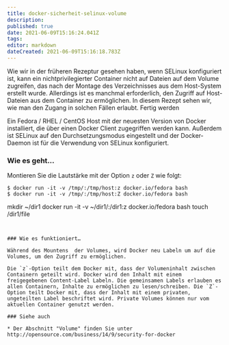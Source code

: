 ```yaml
---
title: docker-sicherheit-selinux-volume
description: 
published: true
date: 2021-06-09T15:16:24.041Z
tags: 
editor: markdown
dateCreated: 2021-06-09T15:16:18.783Z
---
```


Wie wir in der früheren Rezeptur gesehen haben, wenn SELinux konfiguriert ist, kann ein nichtprivilegierter Container nicht auf Dateien auf dem Volume zugreifen, das nach der Montage des Verzeichnisses aus dem Host-System erstellt wurde. Allerdings ist es manchmal erforderlich, den Zugriff auf Host-Dateien aus dem Container zu ermöglichen. In diesem Rezept sehen wir, wie man den Zugang in solchen Fällen erlaubt.
Fertig werden

Ein Fedora / RHEL / CentOS Host mit der neuesten Version von Docker installiert, die über einen Docker Client zugegriffen werden kann. Außerdem ist SELinux auf den Durchsetzungsmodus eingestellt und der Docker-Daemon ist für die Verwendung von SELinux konfiguriert.

### Wie es geht…

Montieren Sie die Lautstärke mit der Option `z` oder `Z` wie folgt:
```
$ docker run -it -v /tmp/:/tmp/host:z docker.io/fedora bash
$ docker run -it -v /tmp/:/tmp/host:Z docker.io/fedora bash

```
mkdir ~/dir1
docker run -it -v ~/dir1/:/dir1:z docker.io/fedora bash
touch /dir1/file
```


### Wie es funktioniert…

Während des Mountens  der Volumes, wird Docker neu Labeln um auf die Volumes, um den Zugriff zu ermöglichen.

Die `z`-Option teilt dem Docker mit, dass der Volumeninhalt zwischen Containern geteilt wird. Docker wird den Inhalt mit einem freigegebenen Content-Label Labeln. Die gemeinsamen Labels erlauben es allen Containern, Inhalte zu ermöglichen zu lesen/schreiben. Die `Z`-Option teilt Docker mit, dass der Inhalt mit einem privaten, ungeteilten Label beschriftet wird. Private Volumes können nur vom aktuellen Container genutzt werden.

### Siehe auch

* Der Abschnitt "Volume" finden Sie unter http://opensource.com/business/14/9/security-for-docker